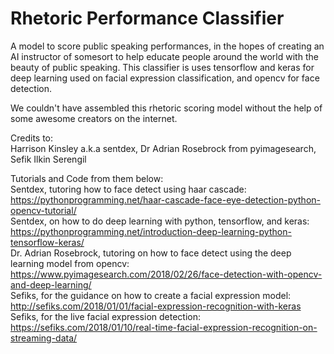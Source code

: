 # Rhetoric Performance Classifier
A model to score public speaking performances, in the hopes of creating an AI instructor of somesort to help educate people around the world with the beauty of public speaking. This classifier is uses tensorflow and keras for deep learning used on facial expression classification, and opencv for face detection.  
  

We couldn't have assembled this rhetoric scoring model without the help of some awesome creators on the internet.  

Credits to:  
Harrison Kinsley a.k.a sentdex, Dr Adrian Rosebrock from pyimagesearch, Sefik Ilkin Serengil

Tutorials and Code from them below:  
Sentdex, tutoring how to face detect using haar cascade: https://pythonprogramming.net/haar-cascade-face-eye-detection-python-opencv-tutorial/  
Sentdex, on how to do deep learning with python, tensorflow, and keras: https://pythonprogramming.net/introduction-deep-learning-python-tensorflow-keras/  
Dr. Adrian Rosebrock, tutoring on how to face detect using the deep learning model from opencv: https://www.pyimagesearch.com/2018/02/26/face-detection-with-opencv-and-deep-learning/  
Sefiks, for the guidance on how to create a facial expression model: http://sefiks.com/2018/01/01/facial-expression-recognition-with-keras  
Sefiks, for the live facial expression detection: https://sefiks.com/2018/01/10/real-time-facial-expression-recognition-on-streaming-data/  
